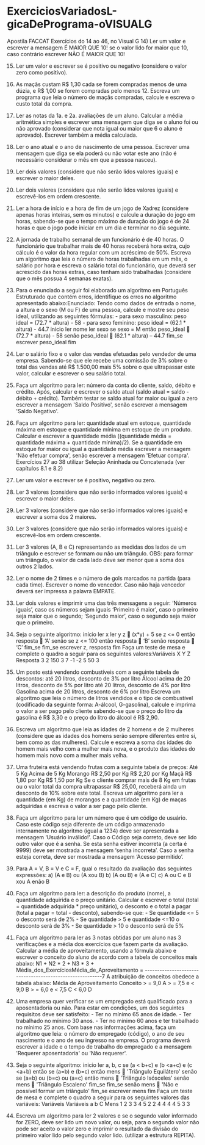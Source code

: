 # ExerciciosVariadosL-gicaDePrograma-oVISUALG
Apostila FACCAT Exercícios do 14 ao 46, no Visual G
14)  Ler  um  valor  e  escrever  a  mensagem  É  MAIOR  QUE  10!  se  o  valor  lido  for  maior  que  10,  caso contrário escrever NÃO É MAIOR QUE 10!



15) Ler um valor e escrever se é positivo ou negativo (considere o valor zero como positivo).


16) As  maçãs  custam  R$  1,30  cada  se  forem  compradas  menos  de  uma  dúzia, e  R$  1,00  se  forem compradas  pelo  menos  12.  Escreva  um  programa  que  leia  o  número  de  maçãs  compradas,  calcule  e escreva o custo total da compra.


17)  Ler  as  notas  da  1a.  e  2a.  avaliações  de  um  aluno.  Calcular  a  média aritmética  simples  e  escrever uma mensagem que diga se o aluno foi ou não aprovado (considerar que nota igual ou maior que 6 o aluno é aprovado). Escrever também a média calculada.


18)  Ler  o  ano  atual  e  o  ano  de  nascimento  de  uma  pessoa.  Escrever  uma mensagem  que  diga  se  ela poderá ou não votar este ano (não é necessário considerar o mês em que a pessoa nasceu). 


19) Ler dois valores (considere que não serão lidos valores iguais) e escrever o maior deles. 


20) Ler dois valores (considere que não serão lidos valores iguais) e escrevê-los em ordem crescente. 


21) Ler a hora de início e a hora de fim de um jogo de Xadrez (considere apenas horas inteiras, sem os minutos) e calcule a duração do jogo em horas, sabendo-se que o tempo máximo de duração do jogo é de 24 horas e que o jogo pode iniciar em um dia e terminar no dia seguinte. 


22) A jornada de trabalho semanal de um funcionário é de 40 horas. O funcionário que trabalhar mais de  40  horas  receberá  hora  extra,  cujo  cálculo  é  o  valor  da  hora  regular  com  um  acréscimo  de  50%. Escreva um algoritmo que leia o número de horas trabalhadas em um mês, o salário por hora e escreva o salário total do funcionário, que deverá ser acrescido das horas extras, caso tenham sido trabalhadas (considere que o mês possua 4 semanas exatas).


23)  Para  o  enunciado  a  seguir  foi  elaborado  um  algoritmo  em  Português  Estruturado  que contém erros, identifique os erros no algoritmo apresentado abaixo:Enunciado: Tendo como dados de entrada o nome, a altura e o sexo (M ou F) de uma pessoa, calcule e mostre seu peso ideal, utilizando as seguintes fórmulas: - para sexo masculino:  peso ideal = (72.7 * altura) - 58 - para sexo feminino:  peso ideal = (62.1 * altura) - 44.7 inicio ler nome ler sexo se sexo = M então peso_ideal  (72.7 * altura) - 58 senão peso_ideal  (62.1 * altura) – 44.7      fim_se escrever  peso_ideal fim


24) Ler o salário fixo e o valor das vendas efetuadas pelo vendedor de uma empresa. Sabendo-se que ele  recebe  uma  comissão  de  3%  sobre  o  total  das  vendas  até  R$  1.500,00  mais  5%  sobre  o  que ultrapassar este valor, calcular e escrever o seu salário total.


 25) Faça um  algoritmo para ler: número da  conta do cliente, saldo, débito e  crédito. Após,  calcular e escrever o saldo atual (saldo atual = saldo - débito + crédito). Também testar se saldo atual for maior ou igual a zero escrever a mensagem 'Saldo Positivo', senão escrever a mensagem 'Saldo Negativo'.
 

26)  Faça  um  algoritmo  para  ler:  quantidade  atual  em  estoque,  quantidade  máxima  em  estoque  e quantidade  mínima  em  estoque  de  um  produto.  Calcular  e  escrever  a  quantidade  média  ((quantidade média = quantidade máxima + quantidade mínima)/2). Se a quantidade em estoque for maior ou igual a  quantidade  média  escrever  a  mensagem  'Não  efetuar  compra',  senão  escrever  a  mensagem  'Efetuar compra'. Exercícios 27 ao 38 utilizar Seleção Aninhada ou Concatenada (ver capítulos 8.1 e 8.2) 


27) Ler um valor e escrever se é positivo, negativo ou zero.


28) Ler 3 valores (considere que não serão informados valores iguais) e escrever o maior deles.


29)  Ler  3  valores (considere  que  não  serão  informados  valores  iguais) e  escrever  a  soma  dos  2 maiores. 


30)  Ler  3  valores (considere  que  não  serão  informados  valores  iguais)  e  escrevê-los  em  ordem crescente.

31) Ler 3 valores (A, B e C) representando as medidas dos lados de um triângulo e escrever se formam ou não um triângulo. OBS: para formar um triângulo, o valor de cada lado deve ser menor que a soma dos outros 2 lados. 


32) Ler o nome de 2 times e o número de gols marcados na partida (para cada time). Escrever o nome do vencedor. Caso não haja vencedor deverá ser impressa a palavra EMPATE. 


33) Ler dois valores e imprimir uma das três mensagens a seguir: ‘Números iguais’, caso os números sejam iguais ‘Primeiro é maior’, caso o primeiro seja maior que o segundo; ‘Segundo maior’, caso o segundo seja maior que o primeiro. 


34) Seja o seguinte algoritmo: início ler x ler y z  (x*y) + 5 se z <= 0 então resposta  ‘A’ senão se z <= 100 então resposta  ‘B’ senão resposta  ‘C’         fim_se       fim_se escrever  z, resposta fim Faça um teste de mesa e complete o quadro a seguir para os seguintes valores:Variáveis X Y Z Resposta 3 2 150 3 7 -1 -2 5 50 3 


35) Um posto está vendendo combustíveis com a seguinte tabela de descontos: até 20 litros, desconto de 3% por litro Álcool acima de 20 litros, desconto de 5% por litro até 20 litros, desconto de 4% por litro Gasolina acima de 20 litros, desconto de 6% por litro Escreva  um  algoritmo  que  leia  o  número  de  litros  vendidos  e  o  tipo  de  combustível (codificado  da seguinte  forma: A-álcool, G-gasolina),  calcule  e  imprima  o  valor  a  ser  pago  pelo  cliente  sabendo-se que o preço do litro da gasolina é R$ 3,30 e o preço do litro do álcool é R$ 2,90. 


36)  Escreva  um  algoritmo  que  leia  as  idades  de  2  homens  e  de  2  mulheres (considere  que  as  idades dos  homens  serão  sempre  diferentes  entre  si,  bem  como  as  das  mulheres).  Calcule  e  escreva  a  soma das  idades  do  homem  mais  velho  com  a  mulher  mais  nova,  e  o  produto  das  idades  do  homem  mais novo com a mulher mais velha.


37) Uma fruteira está vendendo frutas com a seguinte tabela de preços: Até 5 Kg Acima de 5 Kg Morango R$ 2,50 por Kg R$ 2,20 por Kg Maçã R$ 1,80 por Kg R$ 1,50 por Kg Se o cliente comprar mais de 8 Kg em frutas ou o valor total da compra ultrapassar R$ 25,00, receberá ainda  um  desconto  de  10%  sobre  este  total.  Escreva  um  algoritmo  para  ler  a  quantidade  (em  Kg)  de morangos e a quantidade (em Kg) de maças adquiridas e escreva o valor a ser pago pelo cliente.
 

38)  Faça  um  algoritmo  para  ler  um  número  que  é  um  código  de  usuário.  Caso  este  código  seja diferente  de  um  código  armazenado  internamente  no  algoritmo  (igual  a 1234)  deve  ser  apresentada  a mensagem ‘Usuário inválido!’. Caso o Código seja correto, deve ser lido outro valor que é a senha. Se esta senha estiver incorreta (a certa  é 9999) deve ser mostrada a mensagem ‘senha incorreta’. Caso a senha esteja correta, deve ser mostrada a mensagem ‘Acesso permitido’.


39) Para  A = V,  B = V  e  C = F,  qual o resultado da avaliação das seguintes expressões: a) (A  e  B)  ou  (A  xou  B) b) (A  ou  B) e (A  e  C) c) A  ou  C  e  B  xou  A  enão  B 


40)  Faça  um  algoritmo  para  ler:  a  descrição  do  produto  (nome),  a  quantidade  adquirida  e  o  preço unitário. Calcular e escrever o total (total = quantidade adquirida * preço unitário), o desconto e o total a pagar (total a pagar = total - desconto), sabendo-se que: - Se quantidade  <= 5  o desconto será de 2% - Se quantidade  > 5  e  quantidade  <=10  o desconto será de 3% - Se quantidade  >  10 o desconto será de 5%


41)  Faça  um  algoritmo  para  ler  as  3  notas  obtidas  por  um  aluno  nas  3 verificações  e  a  média  dos exercícios que fazem parte da avaliação. Calcular a média de aproveitamento, usando a fórmula abaixo e escrever o conceito do aluno de acordo com a tabela de conceitos mais abaixo: N1 + N2 * 2 + N3 * 3 + Média_dos_ExercíciosMédia_de_Aproveitamento  =    ---------------------------------------------------------7 A atribuição de conceitos obedece a tabela abaixo: Média de Aproveitamento Conceito > =  9,0  A > =  7,5  e  <  9,0 B > =  6,0  e  <  7,5 C <  6,0 D 


42) Uma empresa quer verificar se um empregado está qualificado para a aposentadoria ou não. Para estar em condições, um dos seguintes requisitos deve ser satisfeito: - Ter no mínimo 65 anos de idade. - Ter trabalhado no mínimo 30 anos. - Ter no mínimo 60 anos  e ter trabalhado no mínimo 25 anos. Com base nas informações acima, faça um algoritmo que leia: o número do empregado (código), o ano de seu nascimento e o ano de seu ingresso na empresa. O programa deverá escrever a idade e o tempo de trabalho do empregado e a mensagem 'Requerer aposentadoria'  ou  'Não requerer'.


43) Seja o seguinte algoritmo: inicio ler a, b, c se (a < b+c) e (b <a+c) e (c <a+b) então se (a=b) e (b=c) então mens  'Triângulo Equilátero' senão se (a=b) ou (b=c) ou (a=c) então mens  'Triângulo Isósceles' senão mens  'Triângulo Escaleno'                   fim_se             fim_se senão mens  'Não e possível formar um triângulo' fim_se escrever mens fim Faça um teste de mesa e complete o quadro a seguir para os seguintes valores das variáveis: Variáveis
Variáveis a b C Mens 1 2 3 3 4 5 2 2 4 4 4 4 5 3 3 



44) Escreva um algoritmo para ler 2 valores e se o segundo valor informado for ZERO, deve ser lido um novo valor, ou seja, para o segundo valor não pode ser aceito o valor zero e imprimir o resultado da divisão do primeiro valor lido pelo segundo valor lido. (utilizar a estrutura REPITA). 
